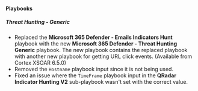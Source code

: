 
#### Playbooks
##### Threat Hunting - Generic
- Replaced the **Microsoft 365 Defender - Emails Indicators Hunt** playbook with the new **Microsoft 365 Defender - Threat Hunting Generic** playbook. The new playbook contains the replaced playbook with another new playbook for getting URL click events. (Available from Cortex XSOAR 6.5.0)
- Removed the `Hostname` playbook input since it is not being used.
- Fixed an issue where the `TimeFrame` playbook input in the **QRadar Indicator Hunting V2** sub-playbook wasn't set with the correct value.
